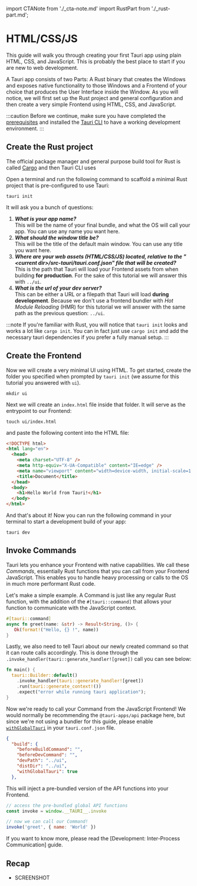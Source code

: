 import CTANote from './\_cta-note.md'
import RustPart from './\_rust-part.md';

# HTML/CSS/JS

This guide will walk you through creating your first Tauri app using plain HTML, CSS, and JavaScript. This is probably the best place to start if you are new to web development.

A Tauri app consists of two Parts: A Rust binary that creates the Windows and exposes native functionality to those Windows and a Frontend of your choice that produces the User Interface inside the Window. As you will notice, we will first set up the Rust project and general configuration and then create a very simple Frontend using HTML, CSS, and JavaScript.

<!-- TODO: Screenshot. Preview of what we're building -->

:::caution
Before we continue, make sure you have completed the [prerequisites] and installed the [Tauri CLI] to have a working development environment.
:::

<CTANote />

## Create the Rust project

<!-- TODO: Create a fragment for this, but I don't know how to do MDX with children and my airport wifi is too slow for docusaurus' website -->

The official package manager and general purpose build tool for Rust is called [Cargo] and then Tauri CLI uses

Open a terminal and run the following command to scaffold a minimal Rust project that is pre-configured to use Tauri:

```shell
tauri init
```

It will ask you a bunch of questions:

1. **_What is your app name?_** <br />
   This will be the name of your final bundle, and what the OS will call your app. You can use any name you want here.
2. **_What should the window title be?_** <br/>
   This will be the title of the default main window. You can use any title you want here.
3. **_Where are your web assets (HTML/CSS/JS) located, relative to the "<current dir\>/src-tauri/tauri.conf.json" file that will be created?_** <br />
   This is the path that Tauri will load your Frontend assets from when building **for production**. For the sake of this tutorial we will answer this with `../ui`.
4. **_What is the url of your dev server?_** <br />
   This can be either a URL or a filepath that Tauri will load **during development**. Because we don't use a frontend bundler with _Hot Module Reloading_ (HMR) for this tutorial we will answer with the same path as the previous question: `../ui`.

:::note
If you're familiar with Rust, you will notice that `tauri init` looks and works a lot like `cargo init`. You can in fact just use `cargo init` and add the necessary tauri dependencies if you prefer a fully manual setup.
:::

<RustPart />

## Create the Frontend

Now we will create a very minimal UI using HTML. To get started, create the folder you specified when prompted by `tauri init` (we assume for this tutorial you answered with `ui`).

```shell
mkdir ui
```

Next we will create an `index.html` file inside that folder. It will serve as the entrypoint to our Frontend:

```shell
touch ui/index.html
```

and paste the following content into the HTML file:

```html
<!DOCTYPE html>
<html lang="en">
  <head>
    <meta charset="UTF-8" />
    <meta http-equiv="X-UA-Compatible" content="IE=edge" />
    <meta name="viewport" content="width=device-width, initial-scale=1.0" />
    <title>Document</title>
  </head>
  <body>
    <h1>Hello World from Tauri!</h1>
  </body>
</html>
```

And that's about it! Now you can run the following command in your terminal to start a development build of your app:

```shell
tauri dev
```

<!-- TODO: SCREENSHOT -->

## Invoke Commands

Tauri lets you enhance your Frontend with native capabilities. We call these _Commands_, essentially Rust functions that you can call from your Frontend JavaScript. This enables you to handle heavy processing or calls to the OS in much more performant Rust code.

Let's make a simple example. A Command is just like any regular Rust function, with the addition of the `#[tauri::command]` that allows your function to communicate with the JavaScript context.

```rust
#[tauri::command]
async fn greet(name: &str) -> Result<String, ()> {
   Ok(format!("Hello, {} !", name))
}
```

Lastly, we also need to tell Tauri about our newly created command so that it can route calls accordingly. This is done through the `.invoke_handler(tauri::generate_handler![greet])` call you can see below:

```rust
fn main() {
  tauri::Builder::default()
    .invoke_handler(tauri::generate_handler![greet])
    .run(tauri::generate_context!())
    .expect("error while running tauri application");
}
```

Now we're ready to call your Command from the JavaScript Frontend! We would normally be recommending the `@tauri-apps/api` package here, but since we're not using a bundler for this guide, please enable [`withGlobalTauri`] in your `tauri.conf.json` file.

```json
{
  "build": {
    "beforeBuildCommand": "",
    "beforeDevCommand": "",
    "devPath": "../ui",
    "distDir": "../ui",
    "withGlobalTauri": true
  },
```

This will inject a pre-bundled version of the API functions into your Frontend.

```javascript
// access the pre-bundled global API functions
const invoke = window.__TAURI__.invoke

// now we can call our Command!
invoke('greet', { name: 'World' })
```

If you want to know more, please read the [Development: Inter-Process Communication] guide.

## Recap

- SCREENSHOT

[cargo]: https://doc.rust-lang.org/cargo/
[prerequisites]: ../prerequisites.md
[tauri cli]: ../tauri-cli.md
[`withGlobalTauri`]: ../../api/config#buildconfig.withglobaltauri